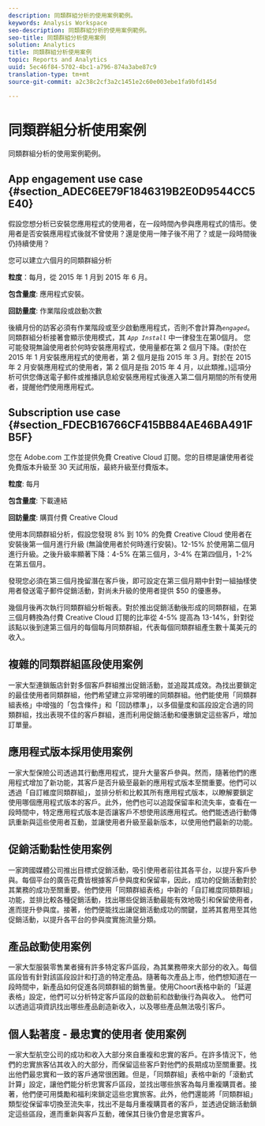 ```yaml
---
description: 同類群組分析的使用案例範例。
keywords: Analysis Workspace
seo-description: 同類群組分析的使用案例範例。
seo-title: 同類群組分析使用案例
solution: Analytics
title: 同類群組分析使用案例
topic: Reports and Analytics
uuid: 5ec46f84-5702-4bc1-a796-874a3abe87c9
translation-type: tm+mt
source-git-commit: a2c38c2cf3a2c1451e2c60e003ebe1fa9bfd145d

---
```



# 同類群組分析使用案例

同類群組分析的使用案例範例。

## App engagement use case {#section_ADEC6EE79F1846319B2E0D9544CC5E40}

假設您想分析已安裝您應用程式的使用者，在一段時間內參與應用程式的情形。使用者是否安裝應用程式後就不曾使用？還是使用一陣子後不用了？或是一段時間後仍持續使用？

您可以建立六個月的同類群組分析

**粒度**：每月，從 2015 年 1 月到 2015 年 6 月。

**包含量度**: 應用程式安裝。

**回訪量度**: 作業階段或啟動次數

後續月份的訪客必須有作業階段或至少啟動應用程式，否則不會計算為&#x200B;*`engaged`*。同類群組分析接著會顯示使用模式，其 *`App Install`* 中一律發生在第0個月。 您可能發現無論使用者於何時安裝應用程式，使用量都在第 2 個月下降。(對於在 2015 年 1 月安裝應用程式的使用者，第 2 個月是指 2015 年 3 月。對於在 2015 年 2 月安裝應用程式的使用者，第 2 個月是指 2015 年 4 月，以此類推。)這項分析可供您傳送電子郵件或推播訊息給安裝應用程式後進入第二個月期間的所有使用者，提醒他們使用應用程式。

## Subscription use case {#section_FDECB16766CF415BB84AE46BA491FB5F}

您在 Adobe.com 工作並提供免費 Creative Cloud 訂閱。您的目標是讓使用者從免費版本升級至 30 天試用版，最終升級至付費版本。

**粒度**: 每月

**包含量度**: 下載連結

**回訪量度**: 購買付費 Creative Cloud

使用本同類群組分析，假設您發現 8% 到 10% 的免費 Creative Cloud 使用者在安裝後第一個月進行升級 (無論使用者於何時進行安裝)。12-15% 於使用第二個月進行升級。之後升級率顯著下降：4-5% 在第三個月，3-4% 在第四個月，1-2% 在第五個月。

發現您必須在第三個月挽留潛在客戶後，即可設定在第三個月期中針對一組抽樣使用者發送電子郵件促銷活動，對尚未升級的使用者提供 $50 的優惠券。

幾個月後再次執行同類群組分析報表。對於推出促銷活動後形成的同類群組，在第三個月轉換為付費 Creative Cloud 訂閱的比率從 4-5% 提高為 13-14%，針對從該點以後到達第三個月的每個每月同類群組，代表每個同類群組產生數十萬美元的收入。

## 複雜的同類群組區段使用案例

一家大型連鎖飯店針對多個客戶群組推出促銷活動，並追蹤其成效。為找出要鎖定的最佳使用者同類群組，他們希望建立非常明確的同類群組。他們能使用「同類群組表格」中增強的「包含條件」和「回訪標準」，以多個量度和區段設定合適的同類群組，找出表現不佳的客戶群組，進而利用促銷活動和優惠鎖定這些客戶，增加訂單量。

## 應用程式版本採用使用案例

一家大型保險公司透過其行動應用程式，提升大量客戶參與。然而，隨著他們的應用程式增加了新功能，其客戶是否升級至最新的應用程式版本至關重要。他們可以透過「自訂維度同類群組」，並排分析和比較其所有應用程式版本，以瞭解要鎖定使用哪個應用程式版本的客戶。此外，他們也可以追蹤保留率和流失率，查看在一段時間中，特定應用程式版本是否讓客戶不想使用該應用程式。他們能透過行動傳訊重新與這些使用者互動，並讓使用者升級至最新版本，以使用他們最新的功能。

## 促銷活動黏性使用案例

一家跨國媒體公司推出目標式促銷活動，吸引使用者前往其各平台，以提升客戶參與。每個平台的廣告花費皆根據客戶參與度和保留率，因此，成功的促銷活動對於其業務的成功至關重要。他們使用「同類群組表格」中新的「自訂維度同類群組」功能，並排比較各種促銷活動，找出哪些促銷活動最能有效地吸引和保留使用者，進而提升參與度。接著，他們便能找出讓促銷活動成功的關鍵，並將其套用至其他促銷活動，以提升各平台的參與度實施流量分類。

## 產品啟動使用案例

一家大型服裝零售業者擁有許多特定客戶區段，為其業務帶來大部分的收入。每個區段皆有針對該區段設計和打造的特定產品。隨著每次產品上市，他們想知道在一段時間中，新產品如何促進各同類群組的銷售量。使用Choort表格中新的「延遲表格」設定，他們可以分析特定客戶區段的啟動前和啟動後行為與收入。 他們可以透過這項資訊找出哪些產品創造新收入，以及哪些產品無法吸引客戶。

## 個人黏著度 - 最忠實的使用者 使用案例

一家大型航空公司的成功和收入大部分來自重複和忠實的客戶。在許多情況下，他們的忠實旅客佔其收入的大部分，而保留這些客戶對他們的長期成功至關重要。找出他們最忠實和一致的客戶通常很困難。但是，「同類群組」表格中新的「滾動式計算」設定，讓他們能分析忠實客戶區段，並找出哪些旅客為每月重複購買者。接著，他們便可用獎勵和福利來鎖定這些忠實旅客。此外，他們還能將「同類群組」類型從保留率切換至流失率，找出不是每月重複購買者的客戶，並透過促銷活動鎖定這些區段，進而重新與客戶互動，確保其日後仍會是忠實客戶。